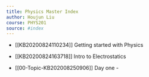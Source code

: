 ```yaml
---
title: Physics Master Index
author: Houjun Liu
course: PHYS201
source: #index
---
```


* [[KB20200824110234]] Getting started with Physics
* [[KB20200824163718]] Intro to Electrostatics

* [[00-Topic-KB202008250906]] Day one - 